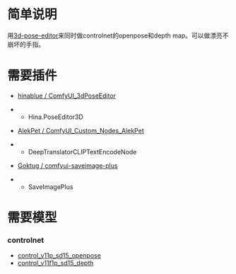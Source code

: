 # 简单说明

用[3d-pose-editor](https://github.com/hinablue/ComfyUI_3dPoseEditor)来同时做controlnet的openpose和depth map。可以做漂亮不崩坏的手指。

# 需要插件

- [hinablue / ComfyUI_3dPoseEditor](https://github.com/hinablue/ComfyUI_3dPoseEditor)
- - Hina.PoseEditor3D

- [AlekPet / ComfyUI_Custom_Nodes_AlekPet](https://github.com/AlekPet/ComfyUI_Custom_Nodes_AlekPet)
- - DeepTranslatorCLIPTextEncodeNode

- [Goktug / comfyui-saveimage-plus](https://github.com/Goktug/comfyui-saveimage-plus)
- - SaveImagePlus

# 需要模型

### controlnet
- [control_v11p_sd15_openpose](https://huggingface.co/lllyasviel/control_v11p_sd15_openpose)
- [control_v11f1p_sd15_depth](https://huggingface.co/lllyasviel/control_v11f1p_sd15_depth)